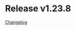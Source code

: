 # Release v1.23.8
[Changelog](https://github.com/opentelekomcloud/terraform-provider-opentelekomcloud/blob/devel/CHANGELOG.md#1238-april-21-2021)